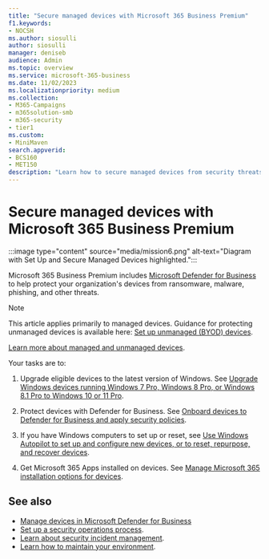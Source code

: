 ```yaml
---
title: "Secure managed devices with Microsoft 365 Business Premium"
f1.keywords:
- NOCSH
ms.author: siosulli
author: siosulli
manager: deniseb
audience: Admin
ms.topic: overview
ms.service: microsoft-365-business
ms.date: 11/02/2023
ms.localizationpriority: medium
ms.collection:
- M365-Campaigns
- m365solution-smb
- m365-security
- tier1
ms.custom:
- MiniMaven
search.appverid:
- BCS160
- MET150
description: "Learn how to secure managed devices from security threats and cyberattacks. Implement cybersecurity defenses and endpoint protection through enrolling and onboarding all devices. Find out how to set up device policies and manage device groups."
---
```


# Secure managed devices with Microsoft 365 Business Premium

:::image type="content" source="media/mission6.png" alt-text="Diagram with Set Up and Secure Managed Devices highlighted.":::

Microsoft 365 Business Premium includes [Microsoft Defender for Business](../security/defender-business/mdb-overview.md) to help protect your organization's devices from ransomware, malware, phishing, and other threats.

> [!NOTE]
> This article applies primarily to managed devices. Guidance for protecting unmanaged devices is available here: [Set up unmanaged (BYOD) devices](m365bp-set-up-unmanaged-devices.md).
>
> [Learn more about managed and unmanaged devices](m365bp-managed-unmanaged-devices.md).

Your tasks are to:

1. Upgrade eligible devices to the latest version of Windows. See [Upgrade Windows devices running Windows 7 Pro, Windows 8 Pro, or Windows 8.1 Pro to Windows 10 or 11 Pro](m365bp-upgrade-windows-pro.md).

2. Protect devices with Defender for Business. See [Onboard devices to Defender for Business and apply security policies](m365bp-onboard-devices-mdb.md).

3. If you have Windows computers to set up or reset, see [Use Windows Autopilot to set up and configure new devices, or to reset, repurpose, and recover devices](/mem/autopilot/windows-autopilot).

4. Get Microsoft 365 Apps installed on devices. See [Manage Microsoft 365 installation options for devices](/DeployOffice/manage-software-download-settings-office-365).

## See also

- [Manage devices in Microsoft Defender for Business](../security/defender-business/mdb-manage-devices.md)
- [Set up a security operations process](m365bp-security-operations-guide.md).
- [Learn about security incident management](m365bp-security-incident-management.md).
- [Learn how to maintain your environment](m365bp-mdb-maintain-environment.md).
